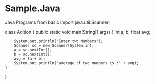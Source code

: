 # Sample.Java
Java Programs from basic
import java.util.Scanner;

class Adition {
    public static void main(String[] args) {
        int a, b;
        float avg;

        System.out.println("Enter two Numbers");
        Scanner sc = new Scanner(System.in);
        a = sc.nextInt();
        b = sc.nextInt();
        avg = (a + b);
        System.out.println("average of two numbers is :" + avg);
    }
}

